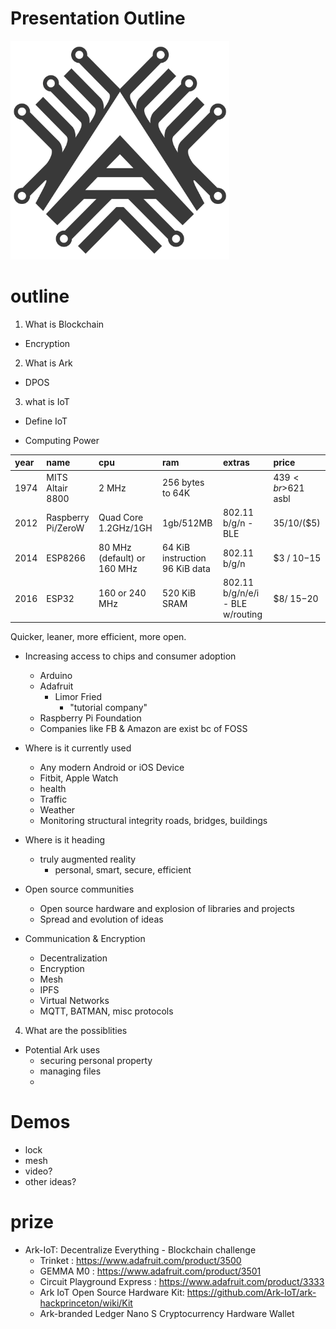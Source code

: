 # Presentation Outline

<img src="https://github.com/sleepdefic1t/ark-hackprinceton-presentation/blob/master/img/ark-iot-logo-512.png" width="350">  




# outline

1. What is Blockchain
- Encryption


2. What is Ark
- DPOS


3. what is IoT
- Define IoT


- Computing Power

| year | name | cpu | ram | extras | price |
|:--- |:--- |:--- |:--- |:--- |:--- |
| 1974 | MITS Altair 8800 | 2 MHz | 256 bytes to 64K | | $439<br>$621 asbl |
| 2012 | Raspberry Pi/ZeroW | Quad Core 1.2GHz/1GH | 1gb/512MB | 802.11 b/g/n - BLE | $35/$10/($5)
| 2014 | ESP8266 | 80 MHz (default) or 160 MHz | 64 KiB instruction 96 KiB data | 802.11 b/g/n | $3 / $10-$15 |
| 2016 | ESP32 | 160 or 240 MHz | 520 KiB SRAM | 802.11 b/g/n/e/i - BLE w/routing | $8/ $15-$20 |

Quicker, leaner, more efficient, more open.

  - Increasing access to chips and consumer adoption
    - Arduino
    - Adafruit
      - Limor Fried
        - "tutorial company"
    - Raspberry Pi Foundation
    - Companies like FB & Amazon are exist bc of FOSS

  - Where is it currently used
    - Any modern Android or iOS Device
    - Fitbit, Apple Watch
    - health
    - Traffic
    - Weather
    - Monitoring structural integrity roads, bridges, buildings

  - Where is it heading
    - truly augmented reality
      - personal, smart, secure, efficient

- Open source communities
  - Open source hardware and explosion of libraries and projects
  - Spread and evolution of ideas 

- Communication & Encryption
  - Decentralization
  - Encryption
  - Mesh
  - IPFS
  - Virtual Networks
  - MQTT, BATMAN, misc protocols


4. What are the possiblities

- Potential Ark uses
  - securing personal property
  - managing files
  - 

# Demos

- lock
- mesh
- video?
- other ideas?



# prize

- Ark-IoT: Decentralize Everything - Blockchain challenge
  - Trinket : https://www.adafruit.com/product/3500
  - GEMMA M0 : https://www.adafruit.com/product/3501
  - Circuit Playground Express : https://www.adafruit.com/product/3333
  - Ark IoT Open Source Hardware Kit: https://github.com/Ark-IoT/ark-hackprinceton/wiki/Kit
  - Ark-branded Ledger Nano S Cryptocurrency Hardware Wallet
